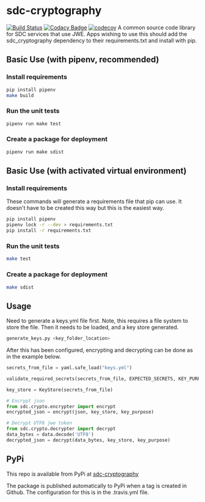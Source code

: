 # sdc-cryptography

[![Build Status](https://travis-ci.org/ONSdigital/sdc-cryptography.svg?branch=master)](https://travis-ci.org/ONSdigital/sdc-cryptography)
[![Codacy Badge](https://api.codacy.com/project/badge/Grade/b7b2eb54a248411086ddffb66097e578)](https://www.codacy.com/app/ONS/sdc-cryptography?utm_source=github.com&amp;utm_medium=referral&amp;utm_content=ONSdigital/sdc-cryptography&amp;utm_campaign=Badge_Grade)
[![codecov](https://codecov.io/gh/ONSdigital/sdc-cryptography/branch/master/graph/badge.svg)](https://codecov.io/gh/ONSdigital/sdc-cryptography)
A common source code library for SDC services that use JWE. Apps wishing to use this should add the sdc_cryptography
dependency to their requirements.txt and install with pip.

## Basic Use (with pipenv, recommended)

### Install requirements

```bash
pip install pipenv
make build
```

### Run the unit tests

```bash
pipenv run make test
```

### Create a package for deployment

```bash
pipenv run make sdist
```

## Basic Use (with activated virtual environment)

### Install requirements

These commands will generate a requirements file that pip can use.  It doesn't have to be created this way but this is the easiest way.

```bash
pip install pipenv
pipenv lock -r --dev > requirements.txt
pip install -r requirements.txt
```

### Run the unit tests

```bash
make test
```

### Create a package for deployment

```bash
make sdist
```

## Usage

Need to generate a keys.yml file first.  Note, this requires a file system
to store the file.  Then it needs to be loaded, and a key store generated.

```bash
generate_keys.py <key_folder_location>
```

After this has been configured, encrypting and decrypting can be done as in the
example below.

```python
secrets_from_file = yaml.safe_load("keys.yml")

validate_required_secrets(secrets_from_file, EXPECTED_SECRETS, KEY_PURPOSE_SUBMISSION)

key_store = KeyStore(secrets_from_file)

# Encrypt json
from sdc.crypto.encrypter import encrypt
encrypted_json = encrypt(json, key_store, key_purpose)

# Decrypt UTF8 jwe token
from sdc.crypto.decrypter import decrypt
data_bytes = data.decode('UTF8')
decrypted_json = decrypt(data_bytes, key_store, key_purpose)
```

## PyPi

This repo is available from PyPi at [sdc-cryptography](https://pypi.python.org/pypi/sdc-cryptography)

The package is published automatically to PyPi when a tag is created in Github. The configuration for this is in the
.travis.yml file.
